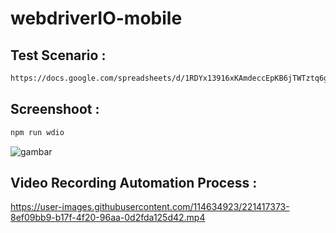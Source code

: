 # webdriverIO-mobile

## Test Scenario :
```bash
https://docs.google.com/spreadsheets/d/1RDYx13916xKAmdeccEpKB6jTWTztq6g8/edit#gid=1428535340
```
## Screenshoot :
```bash
npm run wdio
```
![gambar](https://user-images.githubusercontent.com/114634923/221417293-7a202203-308b-4dac-b2bd-c78ec5588edc.png)

## Video Recording Automation Process :

https://user-images.githubusercontent.com/114634923/221417373-8ef09bb9-b17f-4f20-96aa-0d2fda125d42.mp4
